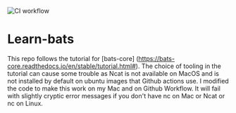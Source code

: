 ![CI workflow](https://github.com/pekkaro/learn-bats/actions/workflows/test.yml/badge.svg)

# Learn-bats

This repo follows the tutorial for [bats-core] (https://bats-core.readthedocs.io/en/stable/tutorial.html#).
The choice of tooling in the tutorial can cause some trouble as Ncat is not available on MacOS and is not installed by default on ubuntu images that Github actions use. I modified the code to make this work on my Mac and on Github Workflow. It will fail with slightly cryptic error messages if you don't have nc on Mac or Ncat or nc on Linux.
